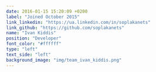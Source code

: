 ```yaml
---
date: 2016-01-15 15:20:09 +0200
label: "Joined October 2015"
link_linkedin: "https://ua.linkedin.com/in/soplakanets"
link_github: "https://github.com/soplakanets"
name: "Ivan Kiddis"
position: "Developer"
font_color: "#ffffff"
type: "left"
text_side: "left"
background_image: "img/team_ivan_kiddis.png"
---
```


